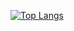 [![Top Langs](https://github-readme-stats.vercel.app/api/top-langs/?username=lucjoh&layout=compact)](https://github.com/anuraghazra/github-readme-stats)
